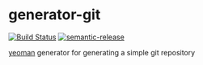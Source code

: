 # generator-git

[![Build Status](https://img.shields.io/travis/travi/generator-git/master.svg?style=flat)](https://travis-ci.org/travi/generator-git)
[![semantic-release](https://img.shields.io/badge/%20%20%F0%9F%93%A6%F0%9F%9A%80-semantic--release-e10079.svg)](https://github.com/semantic-release/semantic-release)

[yeoman](http://yeoman.io/) generator for generating a simple git repository
